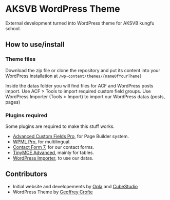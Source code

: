 # AKSVB WordPress Theme

External development turned into WordPress theme for AKSVB kungfu school.

## How to use/install


### Theme files

Download the zip file or clone the repository and put its content into your WordPress installation at `/wp-content/themes/{nameOfYourTheme}`

Inside the datas folder you will find files for ACF and WordPress posts import.
Use ACF > Tools to import required custom field groups.
Use WordPress Importer (Tools > Import) to import our WordPress datas (posts, pages)

### Plugins required

Some plugins are required to make this stuff works.

* [Advanced Custom Fields Pro](https://www.advancedcustomfields.com/pro/), for Page Builder system.
* [WPML Pro](https://wpml.org/?aid=7792&affiliate_key=jN0BoK5qBD1m), for multilingual.
* [Contact Form 7](https://wordpress.org/plugins/contact-form-7/), for our contact forms.
* [TinyMCE Advanced](https://wordpress.org/plugins/tinymce-advanced/), mainly for tables.
* [WordPress Importer](https://fr.wordpress.org/plugins/wordpress-importer/), to use our datas.

## Contributors

* Initial website and developements by [Opla](http://www.opla-studio.com) and [CubeStudio](http://www.cubestudio.fr/)
* WordPress Theme by [Geoffrey Crofte](http://geoffrey.crofte.fr/)